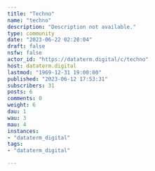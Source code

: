 ```yaml
---
title: "Techno" 
name: "techno"
description: "Description not available."
type: community
date: "2023-06-22 02:20:04"
draft: false
nsfw: false
actor_id: "https://dataterm.digital/c/techno"
host: dataterm.digital
lastmod: "1969-12-31 19:00:00"
published: "2023-06-12 17:53:31"
subscribers: 31
posts: 6
comments: 0
weight: 6
dau: 1
wau: 3
mau: 4
instances:
- "dataterm_digital"
tags: 
- "dataterm_digital"

---
```

